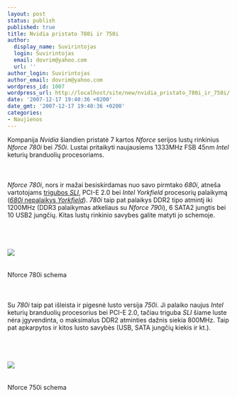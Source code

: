 ```yaml
---
layout: post
status: publish
published: true
title: Nvidia pristato 780i ir 750i
author:
  display_name: Suvirintojas
  login: Suvirintojas
  email: dovrim@yahoo.com
  url: ''
author_login: Suvirintojas
author_email: dovrim@yahoo.com
wordpress_id: 1007
wordpress_url: http://localhost/site/new/nvidia_pristato_780i_ir_750i/
date: '2007-12-17 19:40:36 +0200'
date_gmt: '2007-12-17 19:40:36 +0200'
categories:
- Naujienos
---
```

<p>Kompanija <i>Nvidia</i> šiandien pristatė 7 kartos <i>Nforce</i> serijos lustų rinkinius <i>Nforce 780i</i> bei <i>750i</i>. Lustai pritaikyti naujausiems 1333MHz FSB 45nm <i>Intel</i> keturių branduolių procesoriams.<br />
<br><br />
<br><i>Nforce 780i</i>, nors ir mažai besiskirdamas nuo savo pirmtako <i>680i</i>, atneša vartotojams <a class="ns" href="http://www.technews.lt/index.php?id=Kas&amp;Id=710">trigubos <i>SLI</i></a>, PCI-E 2.0 bei <i>Intel Yorkfield</i> procesorių palaikymą (<a class="ns" href="http://www.technews.lt/index.php?id=Kas&amp;Id=712"><i>680i</i> nepalaikys <i>Yorkfield</i></a>). <i>780i</i> taip pat palaikys DDR2 tipo atmintį iki 1200MHz (DDR3 palaikymas atkeliaus su <i>Nforce 790i</i>), 6 SATA2 jungtis bei 10 USB2 jungčių. Kitas lustų rinkinio savybes galite matyti jo schemoje.<br />
<br><br />
<br><br><img src="http://img230.imageshack.us/img230/5963/780i03xm9.jpg"><br><br />
<br><span class="saltinis">Nforce 780i schema</span><br />
<br><br />
<br>Su <i>780i</i> taip pat išleista ir pigesnė lusto versija <i>750i</i>. Ji palaiko naujus <i>Intel</i> keturių branduolių procesorius bei PCI-E 2.0, tačiau triguba <i>SLI</i> šiame luste nėra įgyvendinta, o maksimalus DDR2 atminties dažnis siekia 800MHz. Taip pat apkarpytos ir kitos lusto savybės (USB, SATA jungčių kiekis ir kt.).<br />
<br><br />
<br><br><img src="http://img230.imageshack.us/img230/8826/780i02qx0.jpg"><br><br />
<br><span class="saltinis">Nforce 750i schema</span></p>
